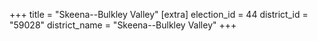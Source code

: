 +++
title = "Skeena--Bulkley Valley"
[extra]
election_id = 44
district_id = "59028"
district_name = "Skeena--Bulkley Valley"
+++
